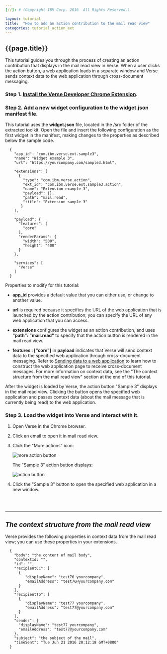 ```yaml
---
[//]: # (Copyright IBM Corp. 2016  All Rights Reserved.)

layout: tutorial
title:  "How to add an action contribution to the mail read view"
categories: tutorial_action_ext
---
```


## {{page.title}}  

This tutorial guides you through the process of creating an action contribution that displays in the mail read view in Verse. When a user clicks the action button, a web application loads in a separate window and Verse sends context data to the web application through cross-document messaging.

### Step 1. [Install the Verse Developer Chrome Extension][1].

### Step 2. Add a new widget configuration to the widget.json manifest file.

This tutorial uses the __widget.json__ file, located in the /src folder of the extracted toolkit. Open the file and insert the following configuration as the first widget in the manifest, making changes to the properties as described below the sample code.  

```
  {
    "app_id": "com.ibm.verse.ext.sample3",
    "name": "Widget example 3",
    "url": "https://yourcompany.com/sample3.html",
    
    "extensions": [
      {
        "type": "com.ibm.verse.action",
        "ext_id": "com.ibm.verse.ext.sample3.action",
        "name": "Extension example 3",
        "payload": {},
        "path": "mail.read",
        "title": "Extension sample 3"
       }
    ],

    "payload": {
      "features": [
        "core"
      ],
      "renderParams": {
        "width": "500",
        "height": "400"
      }
    },

    "services": [
      "Verse"
    ]
  }
```

Properties to modify for this tutorial:

* __app_id__ provides a default value that you can either use, or change to another value.

* __url__ is required because it specifies the URL of the web application that is launched by the action contribution; you can specify the URL of any web application that you can access.

* __extensions__ configures the widget as an action contribution, and uses __"path": "mail.read"__ to specify that the action button is rendered in the mail read view. 

* __features : ["core"]__ in __payload__ indicates that Verse will send context data to the specified web application through cross-document messaging. Refer to [Sending data to a web application][4] to learn how to construct the web application page to receive cross-document messages. For more information on context data, see the "The context structure from the mail read view" section at the end of this tutorial.

After the widget is loaded by Verse, the action button "Sample 3" displays in the mail read view. Clicking the button opens the specified web application and passes context data (about the mail message that is currently being read) to the web application.

### Step 3. Load the widget into Verse and interact with it.

1.	Open Verse in the Chrome browser.

2.	Click an email to open it in mail read view.

3.	Click the "More actions" icon:

    ![more action button]({{site.baseurl}}/tutorials/img/mailread_more.png)   

    The "Sample 3" action button displays:

    ![action button]({{site.baseurl}}/tutorials/img/mailread_action.png)  

4.	Click the "Sample 3" button to open the specified web application in a new window.


<br><br>
<hr>

## _The context structure from the mail read view_

Verse provides the following properties in context data from the mail read view; you can use these properties in your extensions.

```
  {
    "body": "the content of mail body",
    "contextId: "",
    "id": "",
    "recipientCC": [
      {
         "displayName": "test76 yourcompany",
         "emailAddress": "test76@yourcompany.com"
      }
    ],
    "recipientTo": [
      {
         "displayName": "test77 yourcompany",
         "emailAddress": "test77@yourcompany.com"
      }
    ],
    "sender": {
      "displayName": "test77 yourcompany",
      "emailAddress": "test77@yourcompany.com"
    },
    "subject": "the subject of the mail",
    "timeSent": "Tue Jun 21 2016 20:12:18 GMT+0800"
  }

```



[1]: {{site.baseurl}}/tutorials/ext-install-toolkit.html
[2]: {{site.verse-developer-chrome-ext}}
[3]: {{site.baseurl}}/tutorials/ext-action-contribution.html
[4]: {{site.baseurl}}/tutorials/ext-send-data-to-app.html
